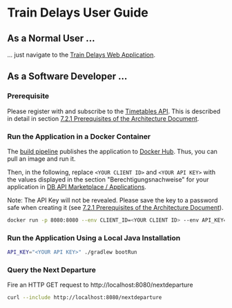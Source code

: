 # Train Delays User Guide

## As a Normal User ...

... just navigate to the [Train Delays Web Application](https://train-delays-lvnrwcqd7q-ew.a.run.app/).

## As a Software Developer ...

### Prerequisite

Please register with and subscribe to the [Timetables
API](https://developers.deutschebahn.com/db-api-marketplace/apis/product/timetables/api/1309#/Timetables_10197/overview).
This is described in detail in section [7.2.1 Prerequisites of the Architecture
Document](architecture.adoc#721-prerequisites).

### Run the Application in a Docker Container

The [build pipeline](../.github/workflows/build.yml) publishes the application to [Docker
Hub](https://hub.docker.com/r/boos/train-delays). Thus, you can pull an image and run it.

Then, in the following, replace `<YOUR CLIENT ID>` and `<YOUR API KEY>` with the values displayed in the section "Berechtigungsnachweise" for your application in [DB API Marketplace / Applications](https://developers.deutschebahn.com/db-api-marketplace/apis/application).

Note: The API Key will not be revealed. Please save the key to a password safe when creating it (see [7.2.1 Prerequisites of the Architecture
Document](architecture.adoc#721-prerequisites)).

```sh
docker run -p 8080:8080 --env CLIENT_ID=<YOUR CLIENT ID> --env API_KEY=<YOUR API KEY> --name train-delays-app --rm boos/train-delays
```

### Run the Application Using a Local Java Installation

```sh
API_KEY="<YOUR API KEY>" ./gradlew bootRun
```

### Query the Next Departure

Fire an HTTP GET request to http://localhost:8080/nextdeparture

```sh
curl --include http://localhost:8080/nextdeparture
```
